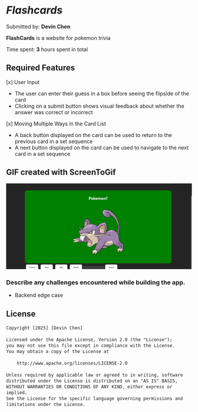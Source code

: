 # *Flashcards*

Submitted by: **Devin Chen**

**FlashCards** is a website for pokemon trivia

Time spent: **3** hours spent in total

## Required Features
[x] User Input
- The user can enter their guess in a box before seeing the flipside of the card
- Clicking on a submit button shows visual feedback about whether the answer was correct or incorrect

[x] Moving Multiple Ways in the Card List
- A back button displayed on the card can be used to return to the previous card in a set sequence
- A next button displayed on the card can be used to navigate to the next card in a set sequence


## GIF created with ScreenToGif
![](https://github.com/Fobat76/Flashcards/blob/main/Flashcard-demo.gif)

### Describe any challenges encountered while building the app.
- Backend edge case
## License

    Copyright [2025] [Devin Chen]

    Licensed under the Apache License, Version 2.0 (the "License");
    you may not use this file except in compliance with the License.
    You may obtain a copy of the License at

        http://www.apache.org/licenses/LICENSE-2.0

    Unless required by applicable law or agreed to in writing, software
    distributed under the License is distributed on an "AS IS" BASIS,
    WITHOUT WARRANTIES OR CONDITIONS OF ANY KIND, either express or implied.
    See the License for the specific language governing permissions and
    limitations under the License.
